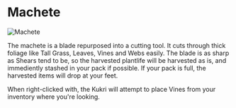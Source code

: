 # Machete

![Machete](item:betterwithaddons:steel_machete@0)

The machete is a blade repurposed into a cutting tool. It cuts through thick foliage like Tall Grass, Leaves, Vines and Webs easily.
The blade is as sharp as Shears tend to be, so the harvested plantlife will be harvested as is, and immediently stashed in your pack if possible. If your pack is full, the harvested items will drop at your feet.

When right-clicked with, the Kukri will attempt to place Vines from your inventory where you're looking.